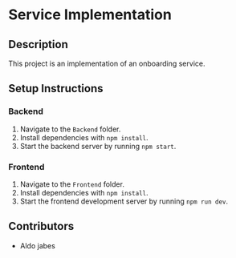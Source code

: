 # Service Implementation

## Description

This project is an implementation of an onboarding service.

## Setup Instructions

### Backend

1. Navigate to the `Backend` folder.
2. Install dependencies with `npm install`.
3. Start the backend server by running `npm start`.

### Frontend

1. Navigate to the `Frontend` folder.
2. Install dependencies with `npm install`.
3. Start the frontend development server by running `npm run dev`.

## Contributors

- Aldo jabes
